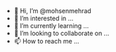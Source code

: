 - 👋 Hi, I’m @mohsenmehrad
- 👀 I’m interested in ...
- 🌱 I’m currently learning ...
- 💞️ I’m looking to collaborate on ...
- 📫 How to reach me ...

<!---
mohsenmehrad/mohsenmehrad is a ✨ special ✨ repository because its `README.md` (this file) appears on your GitHub profile.
You can click the Preview link to take a look at your changes.
--->
